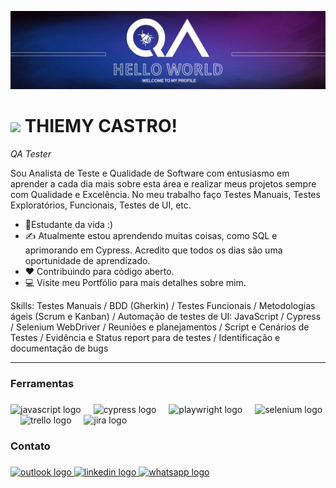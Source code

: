 <!--Banner-->
![QA Tester](https://github.com/thierrycastro/thierrycastro/blob/main/BANNER.png)

<!--Night Owl image-->
<div>
  <img align="right" width="40%" ![Descrição da imagem](https://raw.githubusercontent.com/thierrycastro/thierrycastro/main/alvo_bug.png)>
</div>

<!--Header Name-->
# <img src="https://emojis.slackmojis.com/emojis/images/1531849430/4246/blob-sunglasses.gif?1531849430" width="30"/> THIEMY CASTRO!
*QA Tester*
<br /> 

Sou Analista de Teste e Qualidade de Software com entusiasmo em aprender a cada dia mais sobre esta área e realizar meus projetos sempre com Qualidade e Excelência. 
No meu trabalho faço Testes Manuais, Testes Exploratórios, Funcionais, Testes de UI, etc.

- 🌱Estudante da vida :)
- ✍ Atualmente estou aprendendo muitas coisas, como SQL e aprimorando em Cypress. Acredito que todos os dias são uma oportunidade de aprendizado.
- ❤ Contribuindo para código aberto.
- 💻 Visite meu Portfólio para mais detalhes sobre mim.

Skills: Testes Manuais / BDD (Gherkin) / Testes Funcionais / Metodologias ágeis (Scrum e Kanban) / Automação de testes de UI: JavaScript / Cypress / Selenium WebDriver / Reuniões e planejamentos / Script e Cenários de Testes / Evidência e Status report para de testes / Identificação e documentação de bugs

----------------------------------------

###

<h3 align="left">Ferramentas</h2>

###

<div align="left">
  <img src="https://upload.wikimedia.org/wikipedia/commons/9/99/Unofficial_JavaScript_logo_2.svg" height="30" alt="javascript logo"  />
  <img width="12" />
  <img src="https://www.svgrepo.com/show/353630/cypress.svg" height="30" alt="cypress logo"  />
  <img width="12" />
  <img src="https://www.svgrepo.com/show/191941/theatre-drama.svg" height="30" alt="playwright logo"  />
  <img width="12" />
  <img src="https://upload.wikimedia.org/wikipedia/commons/9/9f/Selenium_logo.svg" height="30" alt="selenium logo"  />
  <img width="12" />
  <img src="https://www.svgrepo.com/show/354463/trello.svg" height="30" alt="trello logo"  />
  <img width="12" />
  <img src="https://www.svgrepo.com/show/353935/jira.svg" height="30" alt="jira logo"  />
</div>

###

<h3 align="left">Contato</h2>

###

<div align="left">
  <div align="left">
  <a href="mailto:thierrygcastro@outlook.com" target="_blank">
    <img src="https://img.shields.io/static/v1?message=Outlook&logo=outlook&label=&color=white&logoColor=black&labelColor=&style=for-the-badge" height="35" alt="outlook logo"  />
  </a>
  <a href="https://www.linkedin.com/in/thierrygcastro/" target="_blank">
    <img src="https://img.shields.io/static/v1?message=LinkedIn&logo=linkedin&label=&color=0077B5&logoColor=white&labelColor=&style=for-the-badge" height="35" alt="linkedin logo"  />
  </a>
  <a href="https://wa.me/+351931429440" target="_blank">
    <img src="https://img.shields.io/static/v1?message=Whatsapp&logo=whatsapp&label=&color=25D366&logoColor=white&labelColor=&style=for-the-badge" height="35" alt="whatsapp logo"  />
  </a>
</div>
